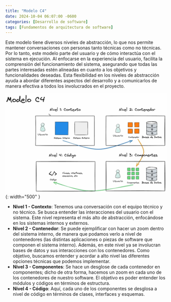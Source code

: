 ```yaml
---
title: "Modelo C4"
date: 2024-10-04 06:07:00 -0600
categories: [Desarrollo de software]
tags: [Fundamentos de arquitectura de software]
---
```


Este modelo tiene diversos niveles de abstracción, lo que nos permite mantener conversaciones con personas tanto técnicas como no técnicas. Por lo tanto, este modelo parte del usuario y de cómo interactúa con el sistema en ejecución. Al enfocarse en la experiencia del usuario, facilita la comprensión del funcionamiento del sistema, asegurando que todas las partes interesadas estén alineadas en cuanto a los objetivos y funcionalidades deseadas. Esta flexibilidad en los niveles de abstracción ayuda a abordar diferentes aspectos del desarrollo y a comunicarlos de manera efectiva a todos los involucrados en el proyecto.

![alt text](/assets/arq-053.png){: width="500" }

- **Nivel 1 - Contexto**: Tenemos una conversación con el equipo técnico y no técnico. Se busca entender las interacciones del usuario con el sistema. Este nivel representa el más alto de abstracción, enfocándose en los sistemas internos y externos.
- **Nivel 2 - Contenedor**: Se puede ejemplificar con hacer un zoom dentro del sistema interno, de manera que podamos verlo a nivel de contenedores (las distintas aplicaciones o piezas de software que componen el sistema interno). Además, en este nivel ya se involucran bases de datos y sus interacciones con los contenedores. Como objetivo, buscamos entender y acordar a alto nivel las diferentes opciones técnicas que podemos implementar.
- **Nivel 3 - Componentes**: Se hace un desglose de cada contenedor en componentes; dicho de otra forma, hacemos un zoom en cada uno de los contenedores de nuestro software. El objetivo es poder entender los módulos y códigos en términos de estructura.
- **Nivel 4 - Código**: Aquí, cada uno de los componentes se desglosa a nivel de código en términos de clases, interfaces y esquemas.



